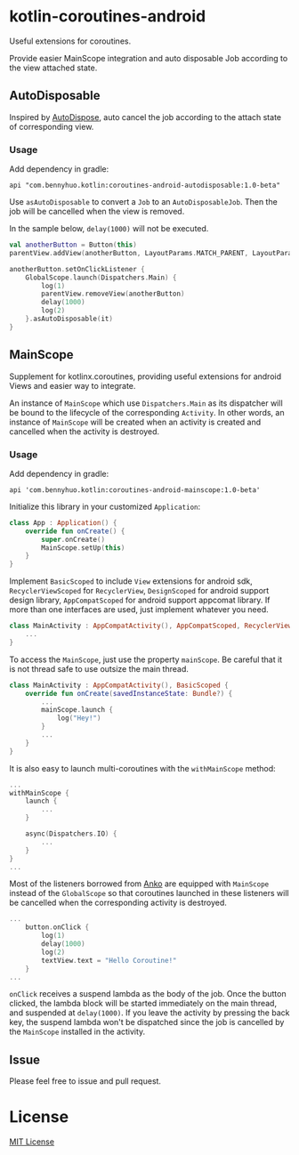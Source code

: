 # kotlin-coroutines-android
Useful extensions for coroutines.

Provide easier MainScope integration and auto disposable Job according to the view attached state.

## AutoDisposable

Inspired by [AutoDispose](https://github.com/uber/autodispose), auto cancel the job according to the attach state of corresponding view.

### Usage

Add dependency in gradle:

```
api "com.bennyhuo.kotlin:coroutines-android-autodisposable:1.0-beta"
```

Use `asAutoDisposable` to convert a `Job` to an `AutoDisposableJob`. Then the job will be cancelled when the view is removed.

In the sample below, `delay(1000)` will not be executed.

```kotlin
val anotherButton = Button(this)
parentView.addView(anotherButton, LayoutParams.MATCH_PARENT, LayoutParams.WRAP_CONTENT)

anotherButton.setOnClickListener {
    GlobalScope.launch(Dispatchers.Main) {
        log(1)
        parentView.removeView(anotherButton)
        delay(1000)
        log(2)
    }.asAutoDisposable(it)
}
```

## MainScope

Supplement for kotlinx.coroutines, providing useful extensions for android Views and easier way to integrate.

An instance of `MainScope` which use `Dispatchers.Main` as its dispatcher will be bound to the lifecycle of the corresponding `Activity`. In other words, an instance of `MainScope` will be created when an activity is created and cancelled when the activity is destroyed.

### Usage

Add dependency in gradle:

```
api 'com.bennyhuo.kotlin:coroutines-android-mainscope:1.0-beta'
```

Initialize this library in your customized `Application`:

```kotlin
class App : Application() {
    override fun onCreate() {
        super.onCreate()
        MainScope.setUp(this)
    }
}
```

Implement `BasicScoped` to include `View` extensions for android sdk, `RecyclerViewScoped` for `RecyclerView`, `DesignScoped`  for android support design library, `AppCompatScoped` for android support appcomat library. If more than one interfaces are used, just implement whatever you need.

```kotlin
class MainActivity : AppCompatActivity(), AppCompatScoped, RecyclerViewScoped {
    ...
}
```

To access the `MainScope`, just use the property `mainScope`. Be careful that it is not thread safe to use outsize the main thread.

```kotlin
class MainActivity : AppCompatActivity(), BasicScoped {
    override fun onCreate(savedInstanceState: Bundle?) {
        ...
        mainScope.launch {
            log("Hey!")
        }
        ...
    }
}
```

It is also easy to launch multi-coroutines with the `withMainScope` method:

```kotlin
...
withMainScope {
    launch {
        ...
    }

    async(Dispatchers.IO) {
        ...
    }
}
...
```

Most of the listeners borrowed from [Anko](https://github.com/kotlin/anko) are equipped with `MainScope` instead of the `GlobalScope` so that coroutines launched in these listeners will be cancelled when the corresponding activity is destroyed.

```kotlin
...
    button.onClick {
        log(1)
        delay(1000)
        log(2)
        textView.text = "Hello Coroutine!"
    }
...
```

`onClick` receives a suspend lambda as the body of the job. Once the button clicked, the lambda block will be started immediately on the main thread, and suspended at `delay(1000)`. If you leave the activity by pressing the back key, the suspend lambda won't be dispatched since the job is cancelled by the `MainScope` installed in the activity.


## Issue

Please feel free to issue and pull request.

# License

[MIT License](LICENSE)